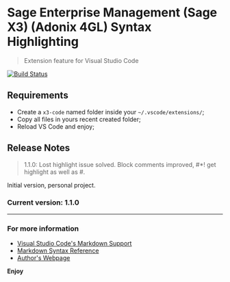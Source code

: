 # Sage Enterprise Management (Sage X3) (Adonix 4GL) Syntax Highlighting 

> Extension feature for Visual Studio Code 

 [![Build Status](https://travis-ci.org/leom806/x3-code.png?branch=master)](https://travis-ci.org/leom806/x3-code)


## Requirements

 - Create a `x3-code` named folder inside your `~/.vscode/extensions/`;
 - Copy all files in yours recent created folder;
 - Reload VS Code and enjoy;

## Release Notes

  > 1.1.0: Lost highlight issue solved. Block comments improved, #*! get highlight as well as #. 

Initial version, personal project.

### Current version: 1.1.0

-----------------------------------------------------------------------------------------------------------

### For more information

* [Visual Studio Code's Markdown Support](http://code.visualstudio.com/docs/languages/markdown)
* [Markdown Syntax Reference](https://help.github.com/articles/markdown-basics/)
* [Author's Webpage](https://www.linkedin.com/in/leonardomomente/)

**Enjoy**
